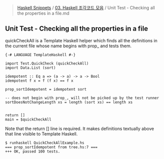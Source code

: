 > [Haskell Snippets](../README.md) / [03. Haskell 조각코드 모음](README.md) / Unit Test - Checking all the properties in a file.md
## Unit Test - Checking all the properties in a file
quickCheckAll is a Template Haskell helper which finds all the definitions in the current file whose name begins with prop_ and tests them.

```
{-# LANGUAGE TemplateHaskell #-}

import Test.QuickCheck (quickCheckAll)
import Data.List (sort)

idempotent :: Eq a => (a -> a) -> a -> Bool
idempotent f x = f (f x) == f x

prop_sortIdempotent = idempotent sort

-- does not begin with prop_, will not be picked up by the test runner
sortDoesNotChangeLength xs = length (sort xs) == length xs


return []
main = $quickCheckAll
```

Note that the return [] line is required. It makes definitions textually above that line visible to Template Haskell.

```
$ runhaskell QuickCheckAllExample.hs
=== prop_sortIdempotent from tree.hs:7 ===
+++ OK, passed 100 tests.
```


